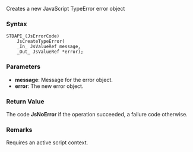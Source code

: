 Creates a new JavaScript TypeError error object 
### Syntax 
```
STDAPI_(JsErrorCode)
    JsCreateTypeError(
    _In_ JsValueRef message,
    _Out_ JsValueRef *error);
```
### Parameters 
* __message__: Message for the error object.
* __error__: The new error object.

### Return Value 
The code **JsNoError** if the operation succeeded, a failure code otherwise.
### Remarks 
Requires an active script context.
